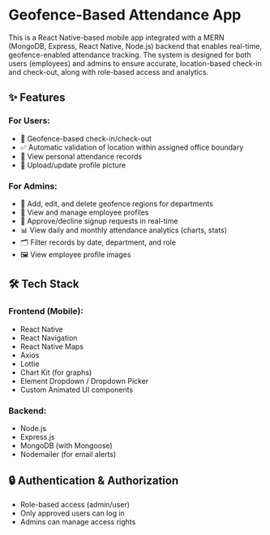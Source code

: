 # Geofence-Based Attendance App

This is a React Native-based mobile app integrated with a MERN (MongoDB, Express, React Native, Node.js) backend that enables real-time, geofence-enabled attendance tracking. The system is designed for both users (employees) and admins to ensure accurate, location-based check-in and check-out, along with role-based access and analytics.

## ✨ Features

### For Users:
- 📍 Geofence-based check-in/check-out
- ✅ Automatic validation of location within assigned office boundary
- 👤 View personal attendance records
- 📸 Upload/update profile picture

### For Admins:
- 🧭 Add, edit, and delete geofence regions for departments
- 👥 View and manage employee profiles
- 🔐 Approve/decline signup requests in real-time
- 📊 View daily and monthly attendance analytics (charts, stats)
- 🗂 Filter records by date, department, and role
- 🖼 View employee profile images

## 🛠 Tech Stack

### Frontend (Mobile):
- React Native
- React Navigation
- React Native Maps
- Axios
- Lottie
- Chart Kit (for graphs)
- Element Dropdown / Dropdown Picker
- Custom Animated UI components

### Backend:
- Node.js
- Express.js
- MongoDB (with Mongoose)
- Nodemailer (for email alerts)

## 🔒 Authentication & Authorization
- Role-based access (admin/user)
- Only approved users can log in
- Admins can manage access rights
